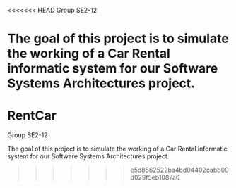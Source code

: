 <<<<<<< HEAD
Group SE2-12

The goal of this project is to simulate the working of a Car Rental informatic system for our Software Systems Architectures project.
=======
# RentCar

Group SE2-12

The goal of this project is to simulate the working of a Car Rental informatic system for our Software Systems Architectures project.
>>>>>>> e5d8562522ba4bd04402cabb00d029f5eb1087a0
